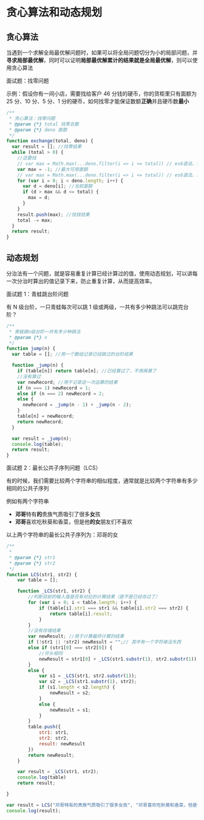 # 贪心算法和动态规划

## 贪心算法

当遇到一个求解全局最优解问题时，如果可以将全局问题切分为小的局部问题，并**寻求局部最优解**，同时可以证明**局部最优解累计的结果就是全局最优解**，则可以使用贪心算法

面试题：找零问题

示例：假设你有一间小店，需要找给客户 46 分钱的硬币，你的货柜里只有面额为 25 分、10 分、5 分、1 分的硬币，如何找零才能保证数额**正确**并且硬币数**最小**

```js
/**
 * 贪心算法：找零问题
 * @param {*} total 找零总数
 * @param {*} deno 面额
 */
function exchange(total, deno) {
  var result = []; //找零结果
  while (total > 0) {
    //还要找
    // var max = Math.max(...deno.filter(i => i <= total)) // es6语法，代替下面7行
    var max = -1; //最大可用面额
    // var max = Math.max(...deno.filter(i => i <= total)) // es6语法，代替下面7行
    for (var i = 0; i < deno.length; i++) {
      var d = deno[i]; //当前面额
      if (d > max && d <= total) {
        max = d;
      }
    }
    result.push(max); //找钱结果
    total -= max;
  }
  return result;
}
```

## 动态规划

分治法有一个问题，就是容易重复计算已经计算过的值，使用动态规划，可以讲每一次分治时算出的值记录下来，防止重复计算，从而提高效率。

面试题 1：青蛙跳台阶问题

有 N 级台阶，一只青蛙每次可以跳 1 级或两级，一共有多少种跳法可以跳完台阶？

```js
/**
 * 青蛙跳n级台阶一共有多少种跳法
 * @param {*} n
 */
function jump(n) {
  var table = []; //用一个数组记录已经跳过的台阶结果

  function _jump(n) {
    if (table[n]) return table[n]; //已经算过了，不用再算了
    //没有算过
    var newRecord; //用于记录这一次运算的结果
    if (n === 1) newRecord = 1;
    else if (n === 2) newRecord = 2;
    else {
      newRecord = _jump(n - 1) + _jump(n - 2);
    }
    table[n] = newRecord;
    return newRecord;
  }

  var result = _jump(n);
  console.log(table);
  return result;
}
```

面试题 2：最长公共子序列问题（LCS）

有的时候，我们需要比较两个字符串的相似程度，通常就是比较两个字符串有多少相同的公共子序列

例如有两个字符串

- **邓哥**特有**的**贵族气质吸引了很多**女**孩
- **邓哥**喜欢吃秋葵和香菜，但是他**的女**朋友们不喜欢

以上两个字符串的最长公共子序列为：邓哥的女


```js
/**
 * 
 * @param {*} str1 
 * @param {*} str2 
 */
function LCS(str1, str2) {
    var table = [];

    function _LCS(str1, str2) {
        //判断目前的输入值是否有对应的计算结果（是不是已经存过了）
        for (var i = 0; i < table.length; i++) {
            if (table[i].str1 === str1 && table[i].str2 === str2) {
                return table[i].result;
            }
        }
        //没有存储结果
        var newResult; //用于计算最终计算的结果
        if (!str1 || !str2) newResult = "";// 其中有一个字符串没东西
        else if (str1[0] === str2[0]) {
            //开头相同
            newResult = str1[0] + _LCS(str1.substr(1), str2.substr(1));
        }
        else {
            var s1 = _LCS(str1, str2.substr(1));
            var s2 = _LCS(str1.substr(1), str2);
            if (s1.length < s2.length) {
                newResult = s2;
            }
            else {
                newResult = s1;
            }
        }
        table.push({
            str1: str1,
            str2: str2,
            result: newResult
        })
        return newResult;
    }

    var result = _LCS(str1, str2);
    console.log(table)
    return result;

}

var result = LCS("邓哥特有的贵族气质吸引了很多女孩", "邓哥喜欢吃秋葵和香菜，但是他的女朋友们不喜欢");
console.log(result);
```
